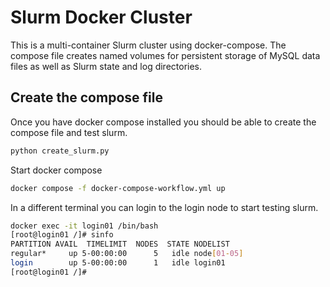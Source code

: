 # Slurm Docker Cluster

This is a multi-container Slurm cluster using docker-compose.  The compose file
creates named volumes for persistent storage of MySQL data files as well as
Slurm state and log directories.

## Create the compose file

Once you have docker compose installed you should be able to create the compose file and test slurm.

```bash
python create_slurm.py
```
Start docker compose

```bash
docker compose -f docker-compose-workflow.yml up
```

In a different terminal you can login to the login node to start testing slurm.
```bash
docker exec -it login01 /bin/bash
[root@login01 /]# sinfo
PARTITION AVAIL  TIMELIMIT  NODES  STATE NODELIST
regular*     up 5-00:00:00      5   idle node[01-05]
login        up 5-00:00:00      1   idle login01
[root@login01 /]#
```
